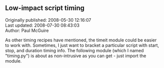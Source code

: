 ## Low-impact script timing  
Originally published: 2008-05-30 12:16:07  
Last updated: 2008-07-30 08:43:03  
Author: Paul McGuire  
  
As other timing recipes have mentioned, the timeit module could be easier to work with.  Sometimes, I just want to bracket a particular script with start, stop, and duration timing info.  The following module (which I named "timing.py") is about as non-intrusive as you can get - just import the module.